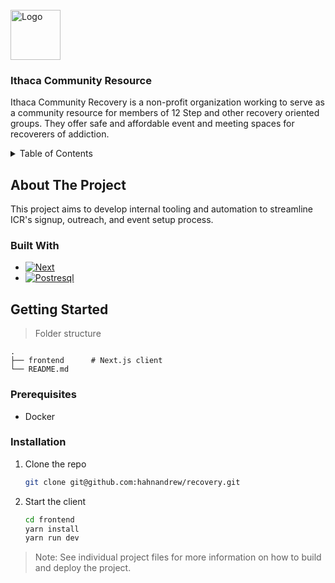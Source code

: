 <!-- PROJECT LOGO -->
<br />
<div>
  <a href="https://github.com/github_username/repo_name">
    <img src="./readme/icr.png" alt="Logo" width="80" height="80">
  </a>

<h3>Ithaca Community Resource</h3>

  <p >
    Ithaca Community Recovery is a non-profit organization working to serve as a community resource for members of 12 Step and other recovery oriented groups. They offer safe and affordable event and meeting spaces for recoverers of addiction.
    <br />    
  </p>
</div>



<!-- TABLE OF CONTENTS -->
<details>
  <summary>Table of Contents</summary>
  <ol>
    <li>
      <a href="#about-the-project">About The Project</a>
      <ul>
        <li><a href="#built-with">Built With</a></li>
      </ul>
    </li>
    <li>
      <a href="#getting-started">Getting Started</a>
      <ul>
        <li><a href="#prerequisites">Prerequisites</a></li>
        <li><a href="#installation">Installation</a></li>
      </ul>
    </li>
  </ol>
</details>



<!-- ABOUT THE PROJECT -->
## About The Project
This project aims to develop internal tooling and automation to streamline ICR's signup, outreach, and event setup process.

### Built With

* [![Next][Next.js]][Next-url]
* [![Postresql][Prisma.io]][Prisma-url]

<!-- GETTING STARTED -->
## Getting Started


> Folder structure 

    .
    ├── frontend      # Next.js client
    └── README.md

### Prerequisites
* Docker

### Installation

1. Clone the repo
   ```sh
   git clone git@github.com:hahnandrew/recovery.git
   ```
2. Start the client
   ```sh
   cd frontend
   yarn install
   yarn run dev
   ```

> Note: See individual project files for more information on how to build and deploy the project.


<!-- MARKDOWN LINKS & IMAGES -->
<!-- https://www.markdownguide.org/basic-syntax/#reference-style-links -->
[Next.js]: https://img.shields.io/badge/next.js-000000?style=for-the-badge&logo=nextdotjs&logoColor=white
[Next-url]: https://nextjs.org/
[React.js]: https://img.shields.io/badge/React-20232A?style=for-the-badge&logo=react&logoColor=61DAFB
[React-url]: https://reactjs.org/
[Prisma.io]: https://img.shields.io/badge/Prisma-3982CE?style=for-the-badge&logo=Prisma&logoColor=white
[Express.js]: https://img.shields.io/badge/express.js-%23404d59.svg?style=for-the-badge&logo=express&logoColor=%2361DAFB
[Express-url]: https://expressjs.com/
[Prisma-url]: https://www.prisma.io/
